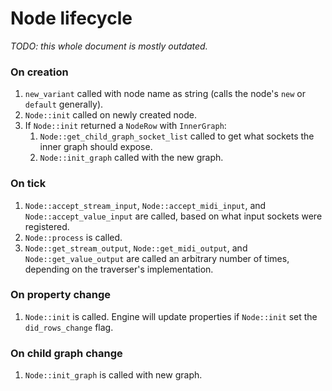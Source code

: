 # Node lifecycle

_TODO: this whole document is mostly outdated._

### On creation

1. `new_variant` called with node name as string (calls the node's `new` or `default` generally).
2. `Node::init` called on newly created node.
3. If `Node::init` returned a `NodeRow` with `InnerGraph`:
   1. `Node::get_child_graph_socket_list` called to get what sockets the inner graph should expose.
   2. `Node::init_graph` called with the new graph.

### On tick

1. `Node::accept_stream_input`, `Node::accept_midi_input`, and `Node::accept_value_input` are called, based on what input sockets were registered.
2. `Node::process` is called.
3. `Node::get_stream_output`, `Node::get_midi_output`, and `Node::get_value_output` are called an arbitrary number of times, depending on the traverser's implementation.

### On property change

1. `Node::init` is called. Engine will update properties if `Node::init` set the `did_rows_change` flag.

### On child graph change

1. `Node::init_graph` is called with new graph.
